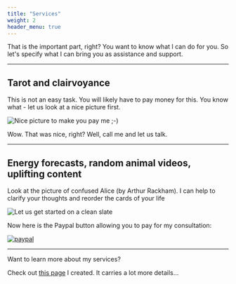 ```yaml
---
title: "Services"
weight: 2
header_menu: true
---
```


That is the important part, right? You want to know what I can do for you. So let's specify what I can bring you as assistance and support. 

---

## Tarot and clairvoyance

This is not an easy task. You will likely have to pay money for this. You know what - let us look at a nice picture first.

![Nice picture to make you pay me ;-)](images/Screenshot_20210727_095450.png)

Wow. That was nice, right? Well, call me and let us talk.

---

## Energy forecasts, random animal videos, uplifting content

Look at the picture of confused Alice (by Arthur Rackham). I can help to clarify your thoughts and reorder the cards of your life

![Let us get started on a clean slate](images/Alice_cards.jpg)

<!---
to

![Let us get started on a clean slate](images/woman-pouring-juice-on-glass-3184192.jpg)

in estimated seconds.

[<button>Click me</button>](https://example.com)
-->

Now here is the Paypal button allowing you to pay for my consultation:

[![paypal](https://www.paypalobjects.com/en_US/GB/i/btn/btn_buynowCC_LG.gif)](https://www.paypal.com/cgi-bin/webscr?cmd=_s-xclick&hosted_button_id=VB9JR6R364LMS)

---

Want to learn more about my services?

Check out [this page](services) I created. It carries a lot more details...
